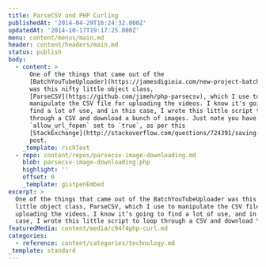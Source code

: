 ```yaml
---
title: ParseCSV and PHP Curling
publishedAt: '2014-04-29T16:24:32.000Z'
updatedAt: '2014-10-17T19:17:25.000Z'
menu: content/menus/main.md
header: content/headers/main.md
status: publish
body:
  - content: >
      One of the things that came out of the
      [BatchYouTubeUploader](https://jamesdigioia.com/new-project-batchyoutubeuploader/)
      was this nifty little object class,
      [ParseCSV](https://github.com/jimeh/php-parsecsv), which I use to
      manipulate the CSV file for uploading the videos. I know it's going to
      find a lot of use, and in this case, I wrote this little script to loop
      through a CSV and download a bunch of images. Just note you have to have
      `allow_url_fopen` set to `true`, as per this
      [StackExchange](http://stackoverflow.com/questions/724391/saving-image-from-php-url-using-php)
      post.
    _template: richText
  - repo: content/repos/parsecsv-image-downloading.md
    blob: parsecsv-image-downloading.php
    highlight: ''
    offset: 0
    _template: gistpenEmbed
excerpt: >
  One of the things that came out of the BatchYouTubeUploader was this nifty
  little object class, ParseCSV, which I use to manipulate the CSV file for
  uploading the videos. I know it’s going to find a lot of use, and in this
  case, I wrote this little script to loop through a CSV and download \[…]
featuredMedia: content/media/c94f4php-curl.md
categories:
  - reference: content/categories/technology.md
_template: standard
---
```



